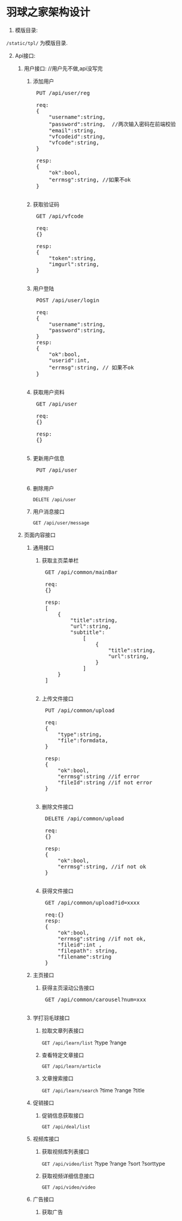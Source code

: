 羽球之家架构设计
===============

1. 模版目录:

`/static/tpl/` 为模版目录.

2. Api接口:
	
	1. 用户接口:  //用户先不做,api没写完

		1. 添加用户
            <pre>
			PUT /api/user/reg

			req:
			{
				"username":string,
				"password":string,  //两次输入密码在前端校验
				"email":string,
				"vfcodeid":string,
				"vfcode":string,
			}

			resp:
			{
		        "ok":bool,
				"errmsg":string, //如果不ok
			}
            </pre>
		2. 获取验证码
            <pre>
			GET /api/vfcode

			req:
			{}

			resp:
			{
				"token":string,
				"imgurl":string,
			}
            </pre>
		2. 用户登陆
            <pre>
			POST /api/user/login

			req:
			{
				"username":string,
				"password":string,
			}
			resp:
			{
				"ok":bool,
				"userid":int,
				"errmsg":string, // 如果不ok
			}
            </pre>
		3. 获取用户资料
            <pre>
			GET /api/user

			req:
			{}

			resp:
			{}
            </pre>
		4. 更新用户信息 
            <pre>
			PUT /api/user
            </pre>
		4. 删除用户
			
			`DELETE /api/user`

		6. 用户消息接口

			`GET /api/user/message`

	2. 页面内容接口
		
		1. 通用接口

			1. 获取主页菜单栏
                <pre>
				GET /api/common/mainBar

				req:
				{}

				resp:
				[
					{
						"title":string,
						"url":string,
						"subtitle":
							[
								{
									"title":string,
									"url":string,
								}
							]
					}
				]
                </pre>
			2. 上传文件接口
                <pre>
				PUT /api/common/upload

				req:
				{
					"type":string,
					"file":formdata,
				}

				resp:
				{
					"ok":bool,
					"errmsg":string //if error
					"fileId":string //if not error
				}
                </pre>
			3. 删除文件接口
                <pre>
				DELETE /api/common/upload

				req:
				{}

				resp:
				{
					"ok":bool,
					"errmsg":string, //if not ok
				}
				</pre>
			4. 获得文件接口
				<pre>
				GET /api/common/upload?id=xxxx

				req:{}
				resp:
				{
					"ok":bool,
					"errmsg":string //if not ok,
					"fileid":int ,
					"filepath": string,
					"filename":string
				}
		2. 主页接口

			1. 获得主页滚动公告接口
				<pre>
				GET /api/common/carousel?num=xxx
				</pre>

		3. 学打羽毛球接口

			1. 拉取文章列表接口

				`GET /api/learn/list` ?type ?range 

			2. 查看特定文章接口

				`GET /api/learn/article`

			3. 文章搜索接口

				`GET /api/learn/search` ?time ?range ?title
			
		4. 促销接口 

			1. 促销信息获取接口

				`GET /api/deal/list`

		5. 视频库接口

			1. 获取视频库列表接口

				`GET /api/video/list` ?type ?range ?sort ?sorttype

			2. 获取视频详细信息接口

				`GET /api/video/video`

		6. 广告接口

			1. 获取广告




　　